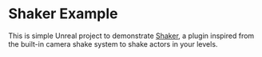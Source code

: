 # Shaker Example

This is simple Unreal project to demonstrate [Shaker](https://www.unrealengine.com/marketplace/shaker), a plugin inspired from the built-in camera shake system to shake actors in your levels.
